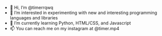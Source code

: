 - 👋 Hi, I’m @timerrqwq
- 👀 I’m interested in experimenting with new and interesting programming languages and libraries
- 🌱 I’m currently learning Python, HTML/CSS, and Javascript
- 📫 You can reach me on my instagram at @timer.mp4

<!---
timerrqwq/timerrqwq is a ✨ special ✨ repository because its `README.md` (this file) appears on your GitHub profile.
You can click the Preview link to take a look at your changes.
--->
